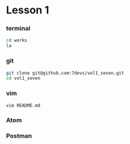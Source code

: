# Lesson 1

### terminal
```bash
cd works
la
```

### git
```bash
git clone git@github.com:7devs/vol1_seven.git
cd vol1_seven
```

### vim
```bash
vim README.md
```

### Atom

### Postman

